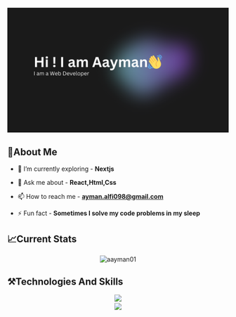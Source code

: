![logo](https://github.com/aayman01/aayman01/blob/main/banner.png)
## 📌About Me
- 🌱 I’m currently exploring - **Nextjs**

- 💬 Ask me about - **React,Html,Css**

- 📫 How to reach me - **ayman.alfi098@gmail.com**

- ⚡ Fun fact - **Sometimes I solve my code problems in my sleep**
## 📈Current Stats
<p align="center"><img align="center" href="https://git.io/streak-stats"><img src="https://streak-stats.demolab.com?user=aayman01&theme=tokyonight&card_width=600&card_height=250" alt="aayman01" /></p>

## ⚒️Technologies And Skills
<div align="center">
    <img src="https://skillicons.dev/icons?i=html,css,tailwind,react,javascript,nodejs,express,firebase,mongodb,typescript" /><br>
    <img src="https://skillicons.dev/icons?i=vscode,github,figma,git" /><br>
</div>

